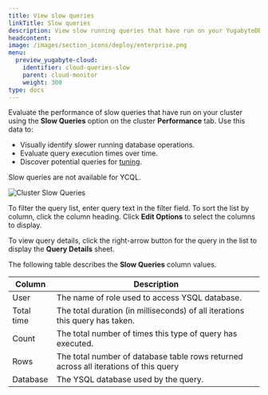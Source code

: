 ```yaml
---
title: View slow queries
linkTitle: Slow queries
description: View slow running queries that have run on your YugabyteDB Managed cluster.
headcontent:
image: /images/section_icons/deploy/enterprise.png
menu:
  preview_yugabyte-cloud:
    identifier: cloud-queries-slow
    parent: cloud-monitor
    weight: 300
type: docs
---
```


Evaluate the performance of slow queries that have run on your cluster using the **Slow Queries** option on the cluster **Performance** tab. Use this data to:

- Visually identify slower running database operations.
- Evaluate query execution times over time.
- Discover potential queries for [tuning](../../../explore/query-1-performance/).

Slow queries are not available for YCQL.

![Cluster Slow Queries](/images/yb-cloud/cloud-clusters-slow.png)

To filter the query list, enter query text in the filter field. To sort the list by column, click the column heading. Click **Edit Options** to select the columns to display.

To view query details, click the right-arrow button for the query in the list to display the **Query Details** sheet.

The following table describes the **Slow Queries** column values.

| Column          | Description                                                  |
| --------------- | ------------------------------------------------------------ |
| User            | The name of role used to access YSQL database.               |
| Total time      | The total duration (in milliseconds) of all iterations this query has taken. |
| Count           | The total number of times this type of query has executed.   |
| Rows            | The total number of database table rows returned across all iterations of this query |
| Database        | The YSQL database used by the query.                         |
